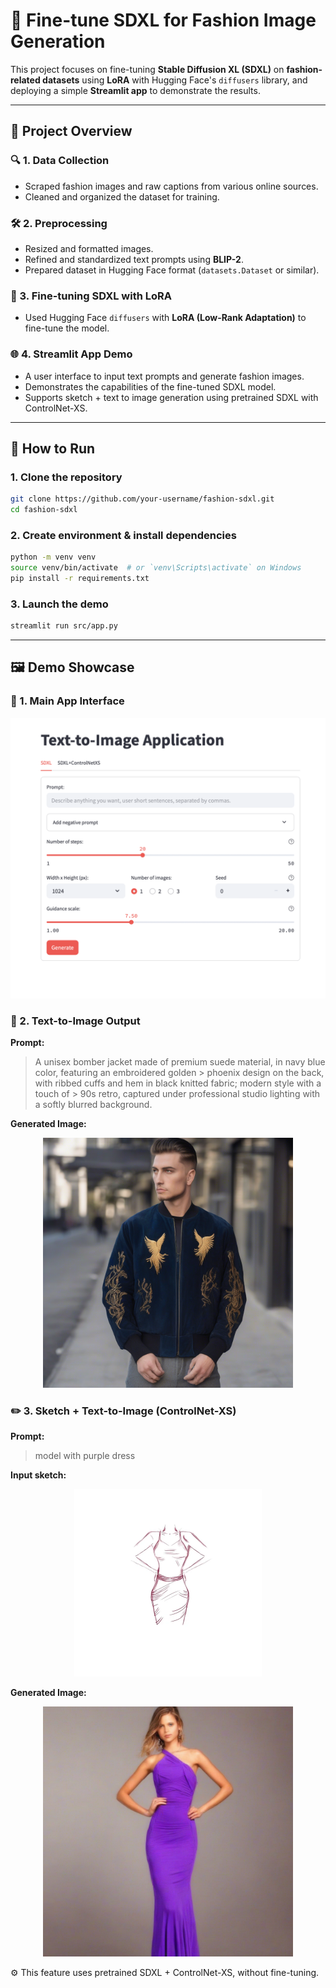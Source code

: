 # 🧥 Fine-tune SDXL for Fashion Image Generation

This project focuses on fine-tuning **Stable Diffusion XL (SDXL)** on **fashion-related datasets** using **LoRA** with Hugging Face's `diffusers` library, and deploying a simple **Streamlit app** to demonstrate the results.

---

## 📌 Project Overview

### 🔍 1. Data Collection
- Scraped fashion images and raw captions from various online sources.
- Cleaned and organized the dataset for training.

### 🛠️ 2. Preprocessing
- Resized and formatted images.
- Refined and standardized text prompts using **BLIP-2**.
- Prepared dataset in Hugging Face format (`datasets.Dataset` or similar).

### 🧠 3. Fine-tuning SDXL with LoRA
- Used Hugging Face `diffusers` with **LoRA (Low-Rank Adaptation)** to fine-tune the model.

### 🌐 4. Streamlit App Demo
- A user interface to input text prompts and generate fashion images.
- Demonstrates the capabilities of the fine-tuned SDXL model.
- Supports sketch + text to image generation using pretrained SDXL with ControlNet-XS.
---

## 🚀 How to Run

### 1. Clone the repository
```bash
git clone https://github.com/your-username/fashion-sdxl.git
cd fashion-sdxl
```
### 2. Create environment & install dependencies
```bash
python -m venv venv
source venv/bin/activate  # or `venv\Scripts\activate` on Windows
pip install -r requirements.txt
```
### 3. Launch the demo
```bash
streamlit run src/app.py
```
---

## 🖼️ Demo Showcase
### 🎨 1. Main App Interface

<p align="center">
  <img src="assets/demo_ui.png" alt="App UI" width="600">
</p>

### 🧥 2. Text-to-Image Output
**Prompt:**

> A unisex bomber jacket made of premium suede material, in navy blue color, featuring an embroidered golden > phoenix design on the back, with ribbed cuffs and hem in black knitted fabric; modern style with a touch of > 90s retro, captured under professional studio lighting with a softly blurred background.

**Generated Image:**

<p align="center">
  <img src="assets/demo_bomber_jacket.png" alt="Bomber Jacket Output" width="400">
</p>

### ✏️ 3. Sketch + Text-to-Image (ControlNet-XS)
**Prompt:**

> model with purple dress

**Input sketch:**
<p align="center">
  <img src="assets/sketch_input.jpg" alt="Sketch Input" width="300">
</p>


**Generated Image:**
<p align="center">
  <img src="assets/sketch_output.png" alt="Sketch Output" width="400">
</p>
⚙️ This feature uses pretrained SDXL + ControlNet-XS, without fine-tuning.